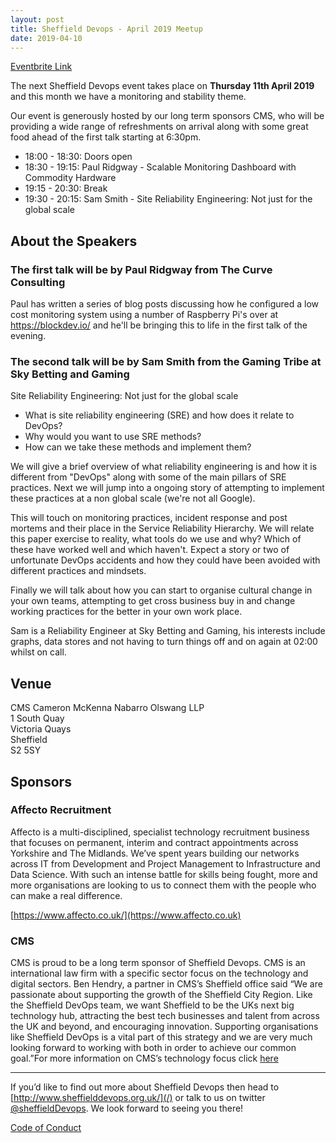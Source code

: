 ```yaml
---
layout: post
title: Sheffield Devops - April 2019 Meetup
date: 2019-04-10
---
```


[Eventbrite Link](https://www.eventbrite.co.uk/e/sheffield-devops-april-2019-tickets-59942975052)

The next Sheffield Devops event takes place on **Thursday 11th April 2019** and this month we have a monitoring and stability theme.

Our event is generously hosted by our long term sponsors CMS, who will be providing a wide range of refreshments on arrival along with some great food ahead of the first talk starting at 6:30pm.

* 18:00 - 18:30: Doors open
* 18:30 - 19:15: Paul Ridgway - Scalable Monitoring Dashboard with Commodity Hardware
* 19:15 - 20:30: Break
* 19:30 - 20:15: Sam Smith - Site Reliability Engineering: Not just for the global scale

## About the Speakers

### The first talk will be by Paul Ridgway from The Curve Consulting 

Paul has written a series of blog posts discussing how he configured a low cost monitoring system using a number of Raspberry Pi's over at https://blockdev.io/ and he'll be bringing this to life in the first talk of the evening.

### The second talk will be by Sam Smith from the Gaming Tribe at Sky Betting and Gaming

Site Reliability Engineering: Not just for the global scale

- What is site reliability engineering (SRE) and how does it relate to DevOps?
- Why would you want to use SRE methods?
- How can we take these methods and implement them?

We will give a brief overview of what reliability engineering is and how it is different from "DevOps" along with some of the main pillars of SRE practices. Next we will jump into a ongoing story of attempting to implement these practices at a non global scale (we're not all Google).

This will touch on monitoring practices, incident response and post mortems and their place in the Service Reliability Hierarchy. We will relate this paper exercise to reality, what tools do we use and why? Which of these have worked well and which haven't. Expect a story or two of unfortunate DevOps accidents and how they could have been avoided with different practices and mindsets.

Finally we will talk about how you can start to organise cultural change in your own teams, attempting to get cross business buy in and change working practices for the better in your own work place.

Sam is a Reliability Engineer at Sky Betting and Gaming, his interests include graphs, data stores and not having to turn things off and on again at 02:00 whilst on call.

## Venue

CMS Cameron McKenna Nabarro Olswang LLP  
1 South Quay  
Victoria Quays  
Sheffield  
S2 5SY

## Sponsors

### Affecto Recruitment

Affecto is a multi-disciplined, specialist technology recruitment business that focuses on permanent, interim and contract appointments across Yorkshire and The Midlands. We’ve spent years building our networks across IT from Development and Project Management to Infrastructure and Data Science. With such an intense battle for skills being fought, more and more organisations are looking to us to connect them with the people who can make a real difference.

[https://www.affecto.co.uk/](https://www.affecto.co.uk)

### CMS

CMS is proud to be a long term sponsor of Sheffield Devops. CMS is an international law firm with a specific sector focus on the technology and digital sectors. Ben Hendry, a partner in CMS’s Sheffield office said “We are passionate about supporting the growth of the Sheffield City Region. Like the Sheffield DevOps team, we want Sheffield to be the UKs next big technology hub, attracting the best tech businesses and talent from across the UK and beyond, and encouraging innovation. Supporting organisations like Sheffield DevOps is a vital part of this strategy and we are very much looking forward to working with both in order to achieve our common goal.”For more information on CMS’s technology focus click [here](https://cms.law/en/jurisdiction/global-reach/Europe/United-Kingdom/CMS-CMNO/TMT-Technology-Media-Telecommunications)

---

If you’d like to find out more about Sheffield Devops then head to [http://www.sheffielddevops.org.uk/](/) or talk to us on twitter [@sheffieldDevops](https://twitter.com/sheffieldDevops). We look forward to seeing you there!

[Code of Conduct](/code-of-conduct)

